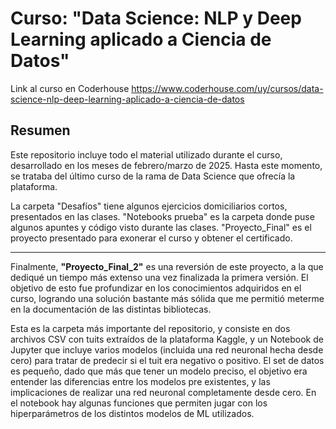 # Curso: "Data Science: NLP y Deep Learning aplicado a Ciencia de Datos"

Link al curso en Coderhouse
https://www.coderhouse.com/uy/cursos/data-science-nlp-deep-learning-aplicado-a-ciencia-de-datos

## Resumen
Este repositorio incluye todo el material utilizado durante el curso, desarrollado en los meses de febrero/marzo de 2025. Hasta este momento, se trataba del último curso de la rama de Data Science que ofrecía la plataforma.

La carpeta "Desafíos" tiene algunos ejercicios domiciliarios cortos, presentados en las clases. "Notebooks prueba" es la carpeta donde puse algunos apuntes y código visto durante las clases. "Proyecto_Final" es el proyecto presentado para exonerar el curso y obtener el certificado.

---

Finalmente, **"Proyecto_Final_2"** es una reversión de este proyecto, a la que dediqué un tiempo más extenso una vez finalizada la primera versión. El objetivo de esto fue profundizar en los conocimientos adquiridos en el curso, logrando una solución bastante más sólida que me permitió meterme en la documentación de las distintas bibliotecas.

Esta es la carpeta más importante del repositorio, y consiste en dos archivos CSV con tuits extraídos de la plataforma Kaggle, y un Notebook de Jupyter que incluye varios modelos (incluida una red neuronal hecha desde cero) para tratar de predecir si el tuit era negativo o positivo. El set de datos es pequeño, dado que más que tener un modelo preciso, el objetivo era entender las diferencias entre los modelos pre existentes, y las implicaciones de realizar una red neuronal completamente desde cero. En el notebook hay algunas funciones que permiten jugar con los hiperparámetros de los distintos modelos de ML utilizados.
